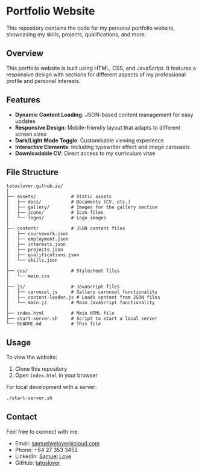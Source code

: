 # Portfolio Website

This repository contains the code for my personal portfolio website, showcasing my skills, projects, qualifications, and more.

## Overview

This portfolio website is built using HTML, CSS, and JavaScript. It features a responsive design with sections for different aspects of my professional profile and personal interests.

## Features

- **Dynamic Content Loading**: JSON-based content management for easy updates
- **Responsive Design**: Mobile-friendly layout that adapts to different screen sizes
- **Dark/Light Mode Toggle**: Customisable viewing experience
- **Interactive Elements**: Including typewriter effect and image carousels
- **Downloadable CV**: Direct access to my curriculum vitae

## File Structure

```
tatoslover.github.io/
│
├── assets/             # Static assets
│   ├── docs/           # Documents (CV, etc.)
│   ├── gallery/        # Images for the gallery section
│   ├── icons/          # Icon files
│   └── logos/          # Logo images
│
├── content/            # JSON content files
│   ├── coursework.json
│   ├── employment.json
│   ├── interests.json
│   ├── projects.json
│   ├── qualifications.json
│   └── skills.json
│
├── css/                # Stylesheet files
│   └── main.css
│
├── js/                 # JavaScript files
│   ├── carousel.js     # Gallery carousel functionality
│   ├── content-loader.js # Loads content from JSON files
│   └── main.js         # Main JavaScript functionality
│
├── index.html          # Main HTML file
├── start-server.sh     # Script to start a local server
└── README.md           # This file
```

## Usage

To view the website:
1. Clone this repository
2. Open `index.html` in your browser

For local development with a server:
```bash
./start-server.sh
```

## Contact

Feel free to connect with me:
- Email: samuelwelove@icloud.com
- Phone: +64 27 353 3452
- LinkedIn: [Samuel Love](https://www.linkedin.com/in/samuel-love-profile/)
- GitHub: [tatoslover](https://github.com/tatoslover)
